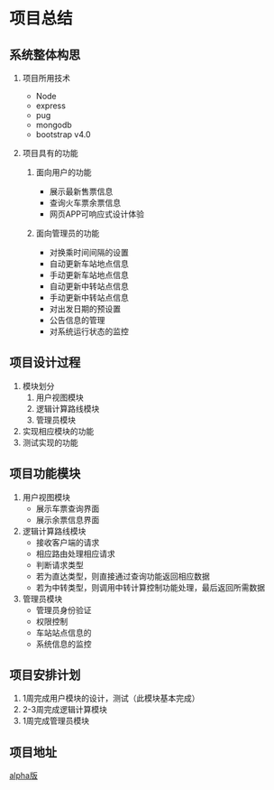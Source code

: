项目总结
=======
系统整体构思
-----------
1. 项目所用技术
    * Node
    * express
    * pug
    * mongodb
    * bootstrap v4.0

2. 项目具有的功能
    1. 面向用户的功能
        * 展示最新售票信息
        * 查询火车票余票信息
        * 网页APP可响应式设计体验

    2. 面向管理员的功能
        + 对换乘时间间隔的设置
        + 自动更新车站地点信息
        + 手动更新车站地点信息
        + 自动更新中转站点信息
        + 手动更新中转站点信息
        + 对出发日期的预设置
        + 公告信息的管理
        + 对系统运行状态的监控

项目设计过程
-----------
  1. 模块划分
      1. 用户视图模块
      2. 逻辑计算路线模块
      3. 管理员模块
  2. 实现相应模块的功能
  3. 测试实现的功能

项目功能模块
----------
  1. 用户视图模块
      * 展示车票查询界面
      * 展示余票信息界面
  2. 逻辑计算路线模块
      + 接收客户端的请求
      + 相应路由处理相应请求
      + 判断请求类型
      + 若为直达类型，则直接通过查询功能返回相应数据
      + 若为中转类型，则调用中转计算控制功能处理，最后返回所需数据
  3. 管理员模块
      - 管理员身份验证
      - 权限控制
      - 车站站点信息的
      - 系统信息的监控

项目安排计划
-----------
  1. 1周完成用户模块的设计，测试（此模块基本完成）
  2. 2-3周完成逻辑计算模块
  3. 1周完成管理员模块

项目地址
-------
[alpha版](https://qticket-uzybxw.c9users.io/)
